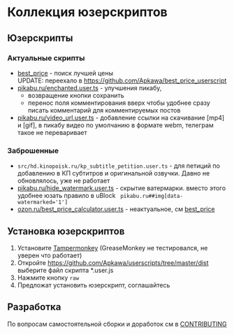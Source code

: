 # Коллекция юзерскриптов

## Юзерскрипты

### Актуальные скрипты

* [best_price](src/best_price) - поиск лучшей цены \
  UPDATE: переехало в https://github.com/Apkawa/best_price_userscript
* [pikabu.ru/enchanted.user.ts](src/pikabu.ru/enchanted.user.ts) - улучшения пикабу, 
  * возвращение кнопки сохранить
  * перенос поля комментирования вверх чтобы удобнее сразу писать комментарий для комментируемых постов
* [pikabu.ru/video_url.user.ts](src/pikabu.ru/video_url.user.ts) - добавление ссылки на скачивание [mp4] и [gif], в пикабу видео по умолчанию в формате webm, телеграм такое не переваривает


### Заброшенные

* `src/hd.kinopoisk.ru/kp_subtitle_petition.user.ts` - для петиций по добавлению в КП субтитров и оригинальной озвучки. Давно не обновлялось, уже не работает
* [pikabu.ru/hide_watermark.user.ts](src/pikabu.ru/hide_watermark.user.ts) - скрытие ватермарки. вместо этого удобнее юзать правило в uBlock ` pikabu.ru##img[data-watermarked='1']`
* [ozon.ru/best_price_calculator.user.ts](src/ozon.ru/best_price_calculator.user.ts) -  неактуальное, см [best_price](src/best_price)

## Установка юзерскриптов

1. Установите [Tampermonkey](https://www.tampermonkey.net/) (GreaseMonkey не тестировался, не уверен что работает)
2. Откройте https://github.com/Apkawa/userscripts/tree/master/dist выберите файл скрипта *.user.js
3. Нажмите кнопку `raw`
4. Предложат установить юзерскрипт, соглашайтесь


## Разработка

По вопросам самостоятельной сборки и доработок см в [CONTRIBUTING](./CONTRIBUTING.md)

